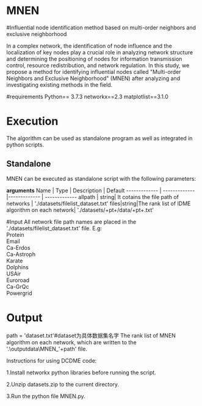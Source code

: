 # MNEN
#Influential node identification method based on multi-order neighbors and exclusive neighborhood


In a complex network, the identification of node influence and the localization of key nodes play a crucial role in analyzing network structure and determining the positioning of nodes for information transmission control, resource redistribution, and network regulation. In this study, we propose a method for identifying influential nodes called "Multi-order Neighbors and Exclusive Neighborhood" (MNEN) after analyzing and investigating existing methods in the field.

#requirements
Python== 3.7.3
networkx==2.3
matplotlist==3.1.0


# Execution

The algorithm can be used as standalone program as well as integrated in python scripts.

## Standalone

MNEN can be executed as standalone script with the following parameters:

**arguments**
Name  |  Type | Description | Default 
-------------  | ------------- |------------- | -------------
allpath | string| It cotains the file path of networks | './datasets/filelist_dataset.txt'
files|string|The rank list of IDME algorithm on each network| './datasets/+pt+/data/+pt+.txt'


#Input
All network file path names are placed in the './datasets/filelist_dataset.txt' file. E.g:<br>
Protein<br>
Email<br>
Ca-Erdos<br>
Ca-Astroph<br>
Karate<br>
Dolphins<br>
USAir<br>
Euroroad<br>
Ca-GrQc<br>
Powergrid<br>
# Output
path = 'dataset.txt'#dataset为具体数据集名字
The rank list of MNEN algorithm on each network, which are written to the '.\outputdata\MNEN_'+path' file.

Instructions for using DCDME code:

1.Install networkx  python libraries before running the script.

2.Unzip datasets.zip to the current directory. 

3.Run the python file MNEN.py.
